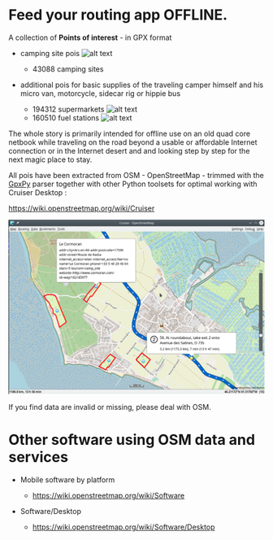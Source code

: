 # Feed your routing app OFFLINE.

A collection of **Points of interest** - in GPX format

- camping site pois ![alt text](https://wiki.openstreetmap.org/w/images/thumb/e/e4/Camping.16.svg/14px-Camping.16.svg.png)  

    - 43088 camping sites

- additional pois for basic supplies of the traveling camper himself and his micro van, motorcycle, sidecar rig or hippie bus

    - 194312 supermarkets   ![alt text](https://wiki.openstreetmap.org/wiki/File:Supermarket-14.svg)
    - 160510 fuel stations  ![alt text](https://wiki.openstreetmap.org/wiki/File:Fuel-16.svg)

The whole story is primarily intended for offline use on an old quad core netbook while traveling on the road beyond a usable or affordable Internet connection or in the Internet desert and and looking step by step for the next magic place to stay.

All pois have been extracted from OSM - OpenStreetMap - trimmed with the [GpxPy](http://github.com/tkrajina/gpxpy) parser together with other Python toolsets for optimal working with Cruiser Desktop :

  https://wiki.openstreetmap.org/wiki/Cruiser

![alt text](./cruiser.png?raw=true "Cruiser")

If you find data are invalid or missing, please deal with OSM.

# Other software using OSM data and services

- Mobile software by platform
    - https://wiki.openstreetmap.org/wiki/Software

- Software/Desktop 
    - https://wiki.openstreetmap.org/wiki/Software/Desktop
